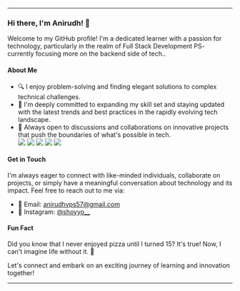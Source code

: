 
---

### Hi there, I'm Anirudh! 👋

Welcome to my GitHub profile! I'm a dedicated learner with a passion for technology, particularly in the realm of Full Stack Development 
PS- currently focusing more on the backend side of tech..
#### About Me
- 🔍 I enjoy problem-solving and finding elegant solutions to complex technical challenges.
- 🌱 I'm deeply committed to expanding my skill set and staying updated with the latest trends and best practices in the rapidly evolving tech landscape.<br/>
- 💬 Always open to discussions and collaborations on innovative projects that push the boundaries of what's possible in tech.<br/>
 <img src="https://img.icons8.com/color/48/000000/html-5--v1.png"/> <img src="https://img.icons8.com/color/48/000000/css3.png"/> <img src="https://img.icons8.com/color/48/000000/javascript--v1.png"/> <img src="https://img.icons8.com/color/48/000000/java-coffee-cup-logo--v1.png"/> <img src="https://img.icons8.com/color/48/000000/nextjs.png"/> 


#### Get in Touch

I'm always eager to connect with like-minded individuals, collaborate on projects, or simply have a meaningful conversation about technology and its impact. Feel free to reach out to me via:

- 📧 Email: [anirudhvps57@gmail.com](mailto:anirudhvps57@gmail.com)
- 💬 Instagram: [@shoyyo__](https://www.instagram.com/_shoyyo_/)

#### Fun Fact

Did you know that I never enjoyed pizza until I turned 15? It's true! Now, I can't imagine life without it. 🍕

Let's connect and embark on an exciting journey of learning and innovation together!


---

